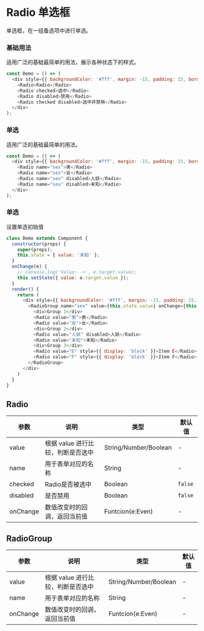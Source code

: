Radio 单选框
===

单选框，在一组备选项中进行单选。

### 基础用法

适用广泛的基础最简单的用法，展示各种状态下的样式。

<!--DemoStart--> 
```js
const Demo = () => (
  <div style={{ backgroundColor: '#fff', margin: -15, padding: 15, borderRadius: '5px 5px 0 0' }}>
    <Radio>Radio</Radio>
    <Radio checked>选中</Radio>
    <Radio disabled>禁用</Radio>
    <Radio checked disabled>选中并禁用</Radio>
  </div>
);
```
<!--End-->

### 单选

适用广泛的基础最简单的用法。

<!--DemoStart--> 
```js
const Demo = () => (
  <div style={{ backgroundColor: '#fff', margin: -15, padding: 15, borderRadius: '5px 5px 0 0' }}>
    <Radio name="sex">男</Radio>
    <Radio name="sex">女</Radio>
    <Radio name="sex" disabled>人妖</Radio>
    <Radio name="sex" disabled>未知</Radio>
  </div>
);
```
<!--End-->

### 单选

设置单选初始值

<!--DemoStart--> 
```js
class Demo extends Component {
  constructor(props) {
    super(props);
    this.state = { value: '未知' };
  }
  onChange(e) {
    // console.log('Value:-->', e.target.value);
    this.setState({ value: e.target.value });
  }
  render() {
    return (
      <div style={{ backgroundColor: '#fff', margin: -15, padding: 15, borderRadius: '5px 5px 0 0' }}>
        <RadioGroup name="sex" value={this.state.value} onChange={this.onChange.bind(this)}>
          <div>Group 1</div>
          <Radio value="男">男</Radio>
          <Radio value="女">女</Radio>
          <div>Group 2</div>
          <Radio value="人妖" disabled>人妖</Radio>
          <Radio value="未知">未知</Radio>
          <div>Group 3</div>
          <Radio value="E" style={{ display: 'block' }}>Item E</Radio>
          <Radio value="F" style={{ display: 'block' }}>Item F</Radio>
        </RadioGroup>
      </div>
    )
  }
}
```
<!--End-->

## Radio

| 参数 | 说明 | 类型 | 默认值 |
|--------- |-------- |--------- |-------- |
| value | 根据 value 进行比较，判断是否选中 | String/Number/Boolean | - |
| name | 用于表单对应的名称 | String | - |
| checked | Radio是否被选中 | Boolean | `false` |
| disabled | 是否禁用 | Boolean | `false` |
| onChange | 数值改变时的回调，返回当前值 | Funtcion(e:Even) | - |

## RadioGroup 

| 参数 | 说明 | 类型 | 默认值 |
|--------- |-------- |--------- |-------- |
| value | 根据 value 进行比较，判断是否选中 | String/Number/Boolean | - |
| name | 用于表单对应的名称 | String | - |
| onChange | 数值改变时的回调，返回当前值 | Funtcion(e:Even) | - |
